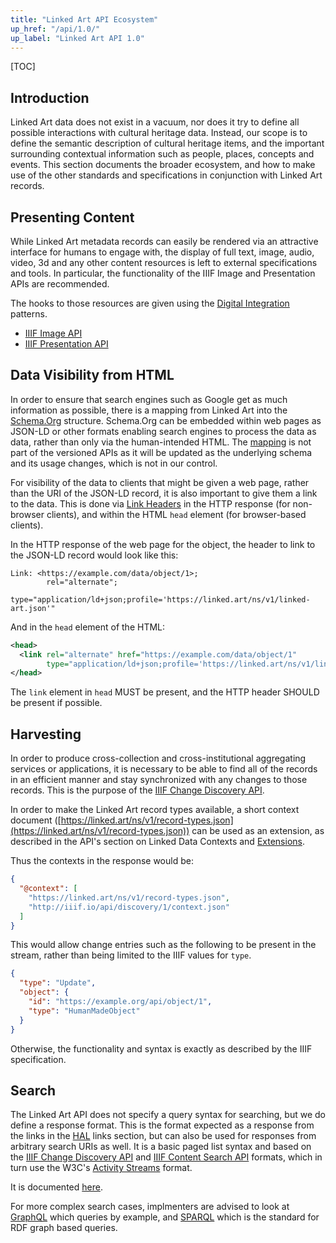 ```yaml
---
title: "Linked Art API Ecosystem"
up_href: "/api/1.0/"
up_label: "Linked Art API 1.0"
---
```


[TOC]

## Introduction

Linked Art data does not exist in a vacuum, nor does it try to define all possible interactions with cultural heritage data. Instead, our scope is to define the semantic description of cultural heritage items, and the important surrounding contextual information such as people, places, concepts and events. This section documents the broader ecosystem, and how to make use of the other standards and specifications in conjunction with Linked Art records.


## Presenting Content

While Linked Art metadata records can easily be rendered via an attractive interface for humans to engage with, the display of full text, image, audio, video, 3d and any other content resources is left to external specifications and tools. In particular, the functionality of the IIIF Image and Presentation APIs are recommended.

The hooks to those resources are given using the [Digital Integration](/model/digital) patterns.

* [IIIF Image API](https://iiif.io/api/image/)
* [IIIF Presentation API](https://iiif.io/api/presentation/)


## Data Visibility from HTML

In order to ensure that search engines such as Google get as much information as possible, there is a mapping from Linked Art into the [Schema.Org](https://schema.org/) structure. Schema.Org can be embedded within web pages as JSON-LD or other formats enabling search engines to process the data as data, rather than only via the human-intended HTML. The [mapping](/cookbook/mappings/schema.org/) is not part of the versioned APIs as it will be updated as the underlying schema and its usage changes, which is not in our control.

For visibility of the data to clients that might be given a web page, rather than the URI of the JSON-LD record, it is also important to give them a link to the data. This is done via [Link Headers](https://www.rfc-editor.org/rfc/rfc8288.html) in the HTTP response (for non-browser clients), and within the HTML `head` element (for browser-based clients).

In the HTTP response of the web page for the object, the header to link to the JSON-LD record would look like this:

```
Link: <https://example.com/data/object/1>;
        rel="alternate";
        type="application/ld+json;profile='https://linked.art/ns/v1/linked-art.json'"
```

And in the `head` element of the HTML:

```XML
<head>
  <link rel="alternate" href="https://example.com/data/object/1" 
        type="application/ld+json;profile='https://linked.art/ns/v1/linked-art.json'"/>
</head>
```

The `link` element in `head` MUST be present, and the HTTP header SHOULD be present if possible.


## Harvesting

In order to produce cross-collection and cross-institutional aggregating services or applications, it is necessary to be able to find all of the records in an efficient manner and stay synchronized with any changes to those records.  This is the purpose of the [IIIF Change Discovery API](https://iiif.io/api/discovery/). 

In order to make the Linked Art record types available, a short context document ([https://linked.art/ns/v1/record-types.json](https://linked.art/ns/v1/record-types.json)) can be used as an extension, as described in the API's section on Linked Data Contexts and [Extensions](https://iiif.io/api/discovery/1.0/#342-extensions).

Thus the contexts in the response would be:

```json
{
  "@context": [
    "https://linked.art/ns/v1/record-types.json",
    "http://iiif.io/api/discovery/1/context.json"
  ]
}
```

This would allow change entries such as the following to be present in the stream, rather than being limited to the IIIF values for `type`.

```json
{
  "type": "Update",
  "object": {
    "id": "https://example.org/api/object/1",
    "type": "HumanMadeObject"
  }
}
```

Otherwise, the functionality and syntax is exactly as described by the IIIF specification.

## Search

The Linked Art API does not specify a query syntax for searching, but we do define a response format. This is the format expected as a response from the links in the [HAL](../hal/) links section, but can also be used for responses from arbitrary search URIs as well.  It is a basic paged list syntax and based on the [IIIF Change Discovery API](https://iiif.io/api/discovery/) and [IIIF Content Search API](https://iiif.io/api/search/) formats, which in turn use the W3C's [Activity Streams](https://www.w3.org/TR/activitystreams-core/) format.

It is documented [here](search.html).

For more complex search cases, implmenters are advised to look at [GraphQL](https://graphql.org/) which queries by example, and [SPARQL](https://www.w3.org/TR/sparql11-query/) which is the standard for RDF graph based queries.
